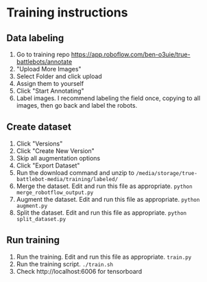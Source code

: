 # Training instructions

## Data labeling

1. Go to training repo https://app.roboflow.com/ben-o3uie/true-battlebots/annotate
1. "Upload More Images"
1. Select Folder and click upload
1. Assign them to yourself
1. Click "Start Annotating"
1. Label images. I recommend labeling the field once, copying to all images, then go back and label the robots.

## Create dataset

1. Click "Versions"
1. Click "Create New Version"
1. Skip all augmentation options
1. Click "Export Dataset"
1. Run the download command and unzip to `/media/storage/true-battlebot-media/training/labeled/`
1. Merge the dataset. Edit and run this file as appropriate. `python merge_robotflow_output.py`
1. Augment the dataset. Edit and run this file as appropriate. `python augment.py`
1. Split the dataset. Edit and run this file as appropriate. `python split_dataset.py`

## Run training

1. Run the training. Edit and run this file as appropriate. `train.py`
1. Run the training script. `./train.sh`
1. Check http://localhost:6006 for tensorboard

